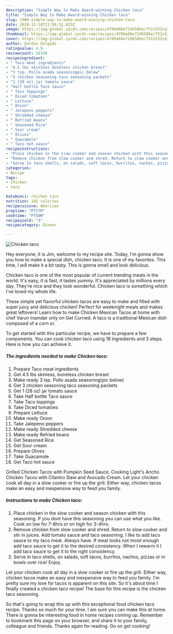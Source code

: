 ```yaml
---
description: "Simple Way to Make Award-winning Chicken taco"
title: "Simple Way to Make Award-winning Chicken taco"
slug: 1900-simple-way-to-make-award-winning-chicken-taco
date: 2020-12-18T21:56:51.825Z
image: https://img-global.cpcdn.com/recipes/4789a66e72d658be/751x532cq70/chicken-taco-recipe-main-photo.jpg
thumbnail: https://img-global.cpcdn.com/recipes/4789a66e72d658be/751x532cq70/chicken-taco-recipe-main-photo.jpg
cover: https://img-global.cpcdn.com/recipes/4789a66e72d658be/751x532cq70/chicken-taco-recipe-main-photo.jpg
author: Gordon Delgado
ratingvalue: 4.9
reviewcount: 16338
recipeingredient:
- " Taco meat ingredients"
- "4.5 lbs skinless boneless chicken breast"
- "3 tsp. Pollo asada seasoningpic below"
- "3 chicken seasoning taco seasoning packets"
- "1 (28 oz) jar tomato sauce"
- "Half bottle Taco sauce"
- " Taco toppings"
- " Diced tomatoes"
- " Lettuce"
- " Onion"
- " Jalepeno peppers"
- " Shredded cheese"
- " Refried beans"
- " Seasoned Rice"
- " Sour cream"
- " Olives"
- " Guacamole"
- " Taco hot sauce"
recipeinstructions:
- "Place chicken in the slow cooker and season chicken with this seasoning. If you dont have this seasoning you can use what you like. Cook on low for 7-8hrs or on high for 3-4hrs."
- "Remove chicken from slow cooker and shred. Return to slow cooker and stir in juices. Add tomato sauce and taco seasoning. I like to add taco sauce to my taco meat. Always have. If meat looks not moist enough add taco sauce to get it to the desired consistency. When I rewarm it I add taco sauce to get it to the right consistency."
- "Serve in taco shells, on salads, soft tacos, burritos, nachos, pizzas or in bowls over rice! Enjoy."
categories:
- Recipe
tags:
- chicken
- taco

katakunci: chicken taco 
nutrition: 192 calories
recipecuisine: American
preptime: "PT27M"
cooktime: "PT50M"
recipeyield: "3"
recipecategory: Dinner

---
```



![Chicken taco](https://img-global.cpcdn.com/recipes/4789a66e72d658be/751x532cq70/chicken-taco-recipe-main-photo.jpg)

Hey everyone, it is Jim, welcome to my recipe site. Today, I'm gonna show you how to make a special dish, chicken taco. It is one of my favorites. This time, I will make it a bit tasty. This is gonna smell and look delicious.

Chicken taco is one of the most popular of current trending meals in the world. It's easy, it is fast, it tastes yummy. It's appreciated by millions every day. They're nice and they look wonderful. Chicken taco is something which I've loved my whole life.

These simple yet flavorful chicken tacos are easy to make and filled with super juicy and delicious chicken! Perfect for weeknight meals and makes great leftovers! Learn how to make Chicken Mexican Tacos at home with chef Varun Inamdar only on Get Curried. A taco is a traditional Mexican dish composed of a corn or.


To get started with this particular recipe, we have to prepare a few components. You can cook chicken taco using 18 ingredients and 3 steps. Here is how you can achieve it.

<!--inarticleads1-->

##### The ingredients needed to make Chicken taco:

1. Prepare  Taco meat ingredients
1. Get 4.5 lbs skinless, boneless chicken breast
1. Make ready 3 tsp. Pollo asada seasoning(pic below)
1. Get 3 chicken seasoning taco seasoning packets
1. Get 1 (28 oz) jar tomato sauce
1. Take Half bottle Taco sauce
1. Take  Taco toppings
1. Take  Diced tomatoes
1. Prepare  Lettuce
1. Make ready  Onion
1. Take  Jalepeno peppers
1. Make ready  Shredded cheese
1. Make ready  Refried beans
1. Get  Seasoned Rice
1. Get  Sour cream
1. Prepare  Olives
1. Take  Guacamole
1. Get  Taco hot sauce


Grilled Chicken Tacos with Pumpkin Seed Sauce. Cooking Light&#39;s Ancho Chicken Tacos with Cilantro Slaw and Avocado Cream. Let your chicken cook all day in a slow cooker or fire up the grill. Either way, chicken tacos make an easy and inexpensive way to feed you family. 

<!--inarticleads2-->

##### Instructions to make Chicken taco:

1. Place chicken in the slow cooker and season chicken with this seasoning. If you dont have this seasoning you can use what you like. Cook on low for 7-8hrs or on high for 3-4hrs.
1. Remove chicken from slow cooker and shred. Return to slow cooker and stir in juices. Add tomato sauce and taco seasoning. I like to add taco sauce to my taco meat. Always have. If meat looks not moist enough add taco sauce to get it to the desired consistency. When I rewarm it I add taco sauce to get it to the right consistency.
1. Serve in taco shells, on salads, soft tacos, burritos, nachos, pizzas or in bowls over rice! Enjoy.


Let your chicken cook all day in a slow cooker or fire up the grill. Either way, chicken tacos make an easy and inexpensive way to feed you family. I&#39;m pretty sure my love for tacos is apparent on this site. So it&#39;s about time I finally created a chicken taco recipe! The base for this recipe is the chicken taco seasoning. 

So that's going to wrap this up with this exceptional food chicken taco recipe. Thanks so much for your time. I am sure you can make this at home. There is gonna be interesting food in home recipes coming up. Remember to bookmark this page on your browser, and share it to your family, colleague and friends. Thanks again for reading. Go on get cooking!
